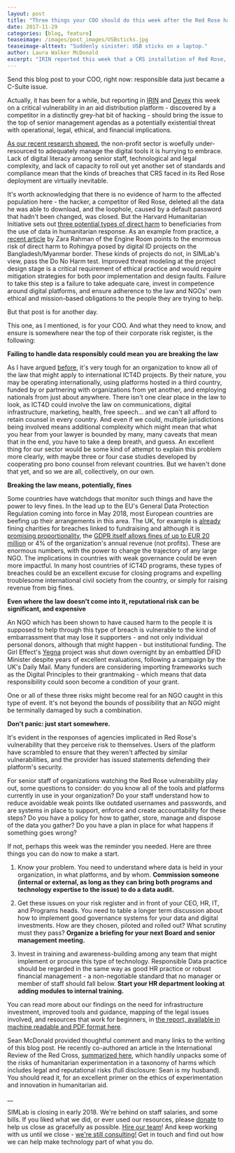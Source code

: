 ```yaml
---
layout: post
title: "Three things your COO should do this week after the Red Rose hack"
date: 2017-11-29
categories: [blog, feature]
teaseimage: /images/post_images/USBsticks.jpg
teaseimage-alttext: "Suddenly sinister: USB sticks on a laptop."
author: Laura Walker McDonald
excerpt: "IRIN reported this week that a CRS installation of Red Rose, an online aid distribution management platform, had significant security vulnerabilities thanks to a default password that hadn't been changed. The resulting flurry of statements from the platform provider's lawyer, other users of the platform, and the hacker should tell you all you need to know about the perils of poor investment in responsible data and digital literacy."
---
```

Send this blog post to your COO, right now: responsible data just became a C-Suite issue.  

Actually, it has been for a while, but reporting in [IRIN](https://www.irinnews.org/investigations/2017/11/27/security-lapses-aid-agency-leave-beneficiary-data-risk) and [Devex](https://www.devex.com/news/new-security-concerns-raised-for-redrose-digital-payment-systems-91619) this week on a critical vulnerability in an aid distribution platform - discovered by a competitor in a distinctly grey-hat bit of hacking - should bring the issue to the top of senior management agendas as a potentially existential threat with operational, legal, ethical, and financial implications.

[As our recent research showed](http://simlab.org/blog/2017/05/26/do-good-data/), the non-profit sector is woefully under-resourced to adequately manage the digital tools it is hurrying to embrace. Lack of digital literacy among senior staff, technological and legal complexity, and lack of capacity to roll out yet another set of standards and compliance mean that the kinds of breaches that CRS faced in its Red Rose deployment are virtually inevitable.

It's worth acknowledging that there is no evidence of harm to the affected population here - the hacker, a competitor of Red Rose, deleted all the data he was able to download, and the loophole, caused by a default password that hadn't been changed, was closed. But the Harvard Humanitarian Initiative sets out [three potential types of direct harm](http://www.unocha.org/sites/dms/Documents/TB18_Data%20Responsibility_Online.pdf) to beneficiaries from the use of data in humanitarian response. As an example from practice, a [recent article](http://www.irinnews.org/opinion/2017/10/23/irresponsible-data-risks-registering-rohingya) by Zara Rahman of the Engine Room points to the enormous risk of direct harm to Rohingya posed by digital ID projects on the Bangladesh/Myanmar border. These kinds of projects do not, in SIMLab's view, pass the Do No Harm test. Improved threat modeling at the project design stage is a critical requirement of ethical practice and would require mitigation strategies for both poor implementation and design faults. Failure to take this step is a failure to take adequate care, invest in competence around digital platforms, and ensure adherence to the law and NGOs' own ethical and mission-based obligations to the people they are trying to help.

But that post is for another day.

This one, as I mentioned, is for your COO. And what they need to know, and ensure is somewhere near the top of their corporate risk register, is the following:

**Failing to handle data responsibly could mean you are breaking the law**

As I have argued [before](http://www.simlab.org/blog/2017/11/01/the-coming-culture-clash/), it's very tough for an organization to know all of the law that might apply to international ICT4D projects. By their nature, you may be operating internationally, using platforms hosted in a third country, funded by or partnering with organizations from yet another, and employing nationals from just about anywhere. There isn't one clear place in the law to look, as ICT4D could involve the law on communications, digital infrastructure, marketing, health, free speech... and we can't all afford to retain counsel in every country. And even if we could, multiple jurisdictions being involved means additional complexity which might mean that what you hear from your lawyer is bounded by many, many caveats that mean that in the end, you have to take a deep breath, and guess. An excellent thing for our sector would be some kind of attempt to explain this problem more clearly, with maybe three or four case studies developed by cooperating pro bono counsel from relevant countries. But we haven't done that yet, and so we are all, collectively, on our own.

**Breaking the law means, potentially, fines**

Some countries have watchdogs that monitor such things and have the power to levy fines. In the lead up to the EU's General Data Protection Regulation coming into force in May 2018, most European countries are beefing up their arrangements in this area. The UK, for example is [already](https://www.civilsociety.co.uk/news/ico-fines-11-charities-for-breaches-of-data-protection.html) fining charities for breaches linked to fundraising and although it is [promising proportionality](https://www.civilsociety.co.uk/technology/ico-will-be-proportional-in-its-approach-to-compliance.html), the [GDPR itself allows fines of up to EUR 20 million](https://www.eugdpr.org/key-changes.html) or 4% of the organization's annual revenue (not profits). These are enormous numbers, with the power to change the trajectory of any large NGO. The implications in countries with weak governance could be even more impactful. In many host countries of ICT4D programs, these types of breaches could be an excellent excuse for closing programs and expelling troublesome international civil society from the country, or simply for raising revenue from big fines.

**Even where the law doesn't come into it, reputational risk can be significant, and expensive**

An NGO which has been shown to have caused harm to the people it is supposed to help through this type of breach is vulnerable to the kind of embarrassment that may lose it supporters - and not only individual personal donors, although that might happen - but institutional funding. The Girl Effect's [Yegna](http://www.girleffect.org/what-girls-need/articles/july16/august-launch/a-statement-from-girl-effect-about-yegna-and-our-work-with-dfid/) project was shut down overnight by an embattled DFID Minister despite years of excellent evaluations, following a campaign by the UK's Daily Mail. Many funders are considering importing frameworks such as the Digital Principles to their grantmaking - which means that data responsibility could soon become a condition of your grant.

One or all of these three risks might become real for an NGO caught in this type of event. It's not beyond the bounds of possibility that an NGO might be terminally damaged by such a combination.

**Don't panic: just start somewhere.**

It's evident in the responses of agencies implicated in Red Rose's vulnerability that they perceive risk to themselves. Users of the platform have scrambled to ensure that they weren't affected by similar vulnerabilities, and the provider has issued statements defending their platform's security.

For senior staff of organizations watching the Red Rose vulnerability play out, some questions to consider: do you know all of the tools and platforms currently in use in your organization? Do your staff understand how to reduce avoidable weak points like outdated usernames and passwords, and are systems in place to support, enforce and create accountability for these steps? Do you have a policy for how to gather, store, manage and dispose of the data you gather? Do you have a plan in place for what happens if something goes wrong?

If not, perhaps this week was the reminder you needed. Here are three things you can do now to make a start.

1. Know your problem. You need to understand where data is held in your organization, in what platforms, and by whom. **Commission someone (internal or external, as long as they can bring both programs and technology expertise to the issue) to do a data audit.**

2. Get these issues on your risk register and in front of your CEO, HR, IT, and Programs heads. You need to table a longer term discussion about how to implement good governance systems for your data and digital investments. How are they chosen, piloted and rolled out? What scrutiny must they pass? **Organize a briefing for your next Board and senior management meeting.**

3. Invest in training and awareness-building among any team that might implement or procure this type of technology. Responsible Data practice should be regarded in the same way as good HR practice or robust financial management - a non-negotiable standard that no manager or member of staff should fall below. **Start your HR department looking at adding modules to internal training.**

You can read more about our findings on the need for infrastructure investment, improved tools and guidance, mapping of the legal issues involved, and resources that work for beginners, in [the report, available in machine readable and PDF format here](http://www.simlab.org/resources/dogooddata).

Sean McDonald provided thoughtful comment and many links to the writing of this blog post. He recently co-authored an article in the International Review of the Red Cross, [summarized here](http://blogs.icrc.org/law-and-policy/2017/11/28/humanitarian-experimentation/), which handily unpacks some of the risks of humanitarian experimentation in a taxonomy of harms which includes legal and reputational risks (full disclosure: Sean is my husband). You should read it, for an excellent primer on the ethics of experimentation and innovation in humanitarian aid.

__

SIMLab is closing in early 2018. We're behind on staff salaries, and some bills. If you liked what we did, or ever used our resources, please [donate](https://www.paypal.me/simlab/35) to help us close as gracefully as possible. [Hire our team](http://simlab.org/team)! And keep working with us until we close - [we're still consulting!](http://www.simlab.org/services) Get in touch and find out how we can help make technology part of what you do.
